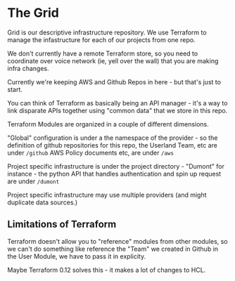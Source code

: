 # The Grid


Grid is our descriptive infrastructure repository.  We use Terraform to manage
the infastructure for each of our projects from one repo.

We don't currently have a remote Terraform store, so you need to coordinate over
voice network (ie, yell over the wall) that you are making infra changes.

Currently we're keeping AWS and Github Repos in here - but that's just to start.

You can think of Terraform as basically being an API manager - it's a way to
link disparate APIs together using "common data" that we store in this repo.

Terraform Modules are organized in a couple of different dimensions.

"Global" configuration is under a the namespace of the provider - so the
definition of github repositories for this repo, the Userland Team, etc are
under `/github` AWS Policy documents etc, are under `/aws`

Project specific infrastructure is under the project directory - "Dumont" for
instance - the python API that handles authentication and spin up request are
under `/dumont`

Project specific infrastructure may use multiple providers (and might duplicate
data sources.)

## Limitations of Terraform

Terraform doesn't allow you to "reference" modules from other modules, so we
can't do something like reference the "Team" we created in Github in the User
Module, we have to pass it in explicity.

Maybe Terraform 0.12 solves this - it makes a lot of changes to HCL.
